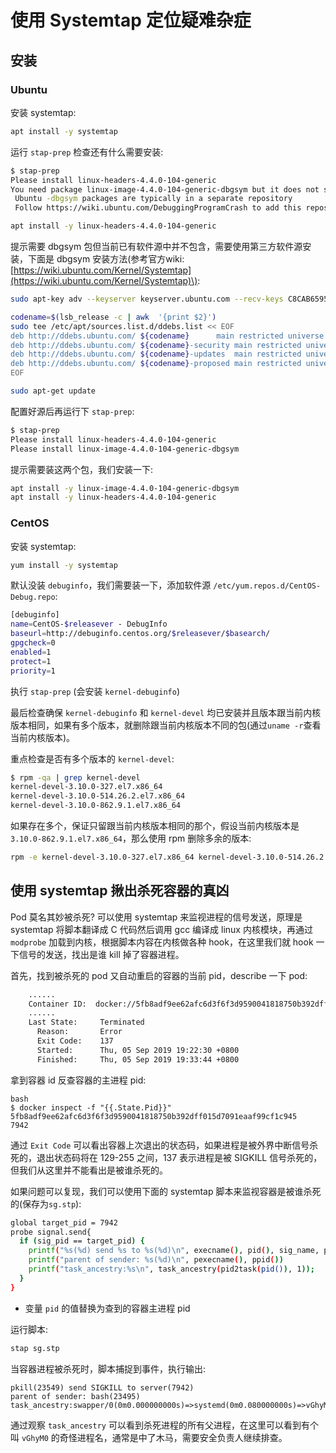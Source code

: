 # 使用 Systemtap 定位疑难杂症

## 安装

### Ubuntu

安装 systemtap:

```bash
apt install -y systemtap
```

运行 `stap-prep` 检查还有什么需要安装:

```bash
$ stap-prep
Please install linux-headers-4.4.0-104-generic
You need package linux-image-4.4.0-104-generic-dbgsym but it does not seem to be available
 Ubuntu -dbgsym packages are typically in a separate repository
 Follow https://wiki.ubuntu.com/DebuggingProgramCrash to add this repository

apt install -y linux-headers-4.4.0-104-generic
```

提示需要 dbgsym 包但当前已有软件源中并不包含，需要使用第三方软件源安装，下面是 dbgsym 安装方法\(参考官方wiki: [https://wiki.ubuntu.com/Kernel/Systemtap](https://wiki.ubuntu.com/Kernel/Systemtap)\):

```bash
sudo apt-key adv --keyserver keyserver.ubuntu.com --recv-keys C8CAB6595FDFF622

codename=$(lsb_release -c | awk  '{print $2}')
sudo tee /etc/apt/sources.list.d/ddebs.list << EOF
deb http://ddebs.ubuntu.com/ ${codename}      main restricted universe multiverse
deb http://ddebs.ubuntu.com/ ${codename}-security main restricted universe multiverse
deb http://ddebs.ubuntu.com/ ${codename}-updates  main restricted universe multiverse
deb http://ddebs.ubuntu.com/ ${codename}-proposed main restricted universe multiverse
EOF

sudo apt-get update
```

配置好源后再运行下 `stap-prep`:

```bash
$ stap-prep
Please install linux-headers-4.4.0-104-generic
Please install linux-image-4.4.0-104-generic-dbgsym
```

提示需要装这两个包，我们安装一下:

```bash
apt install -y linux-image-4.4.0-104-generic-dbgsym
apt install -y linux-headers-4.4.0-104-generic
```

### CentOS

安装 systemtap:

```bash
yum install -y systemtap
```

默认没装 `debuginfo`，我们需要装一下，添加软件源 `/etc/yum.repos.d/CentOS-Debug.repo`:

```bash
[debuginfo]
name=CentOS-$releasever - DebugInfo
baseurl=http://debuginfo.centos.org/$releasever/$basearch/
gpgcheck=0
enabled=1
protect=1
priority=1
```

执行 `stap-prep` \(会安装 `kernel-debuginfo`\)

最后检查确保 `kernel-debuginfo` 和 `kernel-devel` 均已安装并且版本跟当前内核版本相同，如果有多个版本，就删除跟当前内核版本不同的包\(通过`uname -r`查看当前内核版本\)。

重点检查是否有多个版本的 `kernel-devel`:

```bash
$ rpm -qa | grep kernel-devel
kernel-devel-3.10.0-327.el7.x86_64
kernel-devel-3.10.0-514.26.2.el7.x86_64
kernel-devel-3.10.0-862.9.1.el7.x86_64
```

如果存在多个，保证只留跟当前内核版本相同的那个，假设当前内核版本是 `3.10.0-862.9.1.el7.x86_64`，那么使用 rpm 删除多余的版本:

```bash
rpm -e kernel-devel-3.10.0-327.el7.x86_64 kernel-devel-3.10.0-514.26.2.el7.x86_64
```

## 使用 systemtap 揪出杀死容器的真凶

Pod 莫名其妙被杀死? 可以使用 systemtap 来监视进程的信号发送，原理是 systemtap 将脚本翻译成 C 代码然后调用 gcc 编译成 linux 内核模块，再通过 `modprobe` 加载到内核，根据脚本内容在内核做各种 hook，在这里我们就 hook 一下信号的发送，找出是谁 kill 掉了容器进程。

首先，找到被杀死的 pod 又自动重启的容器的当前 pid，describe 一下 pod:

```bash
    ......
    Container ID:  docker://5fb8adf9ee62afc6d3f6f3d9590041818750b392dff015d7091eaaf99cf1c945
    ......
    Last State:     Terminated
      Reason:       Error
      Exit Code:    137
      Started:      Thu, 05 Sep 2019 19:22:30 +0800
      Finished:     Thu, 05 Sep 2019 19:33:44 +0800
```

拿到容器 id 反查容器的主进程 pid:

```
bash
$ docker inspect -f "{{.State.Pid}}" 5fb8adf9ee62afc6d3f6f3d9590041818750b392dff015d7091eaaf99cf1c945
7942
```

通过 `Exit Code` 可以看出容器上次退出的状态码，如果进程是被外界中断信号杀死的，退出状态码将在 129-255 之间，137 表示进程是被 SIGKILL 信号杀死的，但我们从这里并不能看出是被谁杀死的。

如果问题可以复现，我们可以使用下面的 systemtap 脚本来监视容器是被谁杀死的\(保存为`sg.stp`\):

```bash
global target_pid = 7942
probe signal.send{
  if (sig_pid == target_pid) {
    printf("%s(%d) send %s to %s(%d)\n", execname(), pid(), sig_name, pid_name, sig_pid);
    printf("parent of sender: %s(%d)\n", pexecname(), ppid())
    printf("task_ancestry:%s\n", task_ancestry(pid2task(pid()), 1));
  }
}
```

* 变量 `pid` 的值替换为查到的容器主进程 pid

运行脚本:

```bash
stap sg.stp
```


当容器进程被杀死时，脚本捕捉到事件，执行输出:

```text
pkill(23549) send SIGKILL to server(7942)
parent of sender: bash(23495)
task_ancestry:swapper/0(0m0.000000000s)=>systemd(0m0.080000000s)=>vGhyM0(19491m2.579563677s)=>sh(33473m38.074571885s)=>bash(33473m38.077072025s)=>bash(33473m38.081028267s)=>bash(33475m4.817798337s)=>pkill(33475m5.202486630s)
```



通过观察 `task_ancestry` 可以看到杀死进程的所有父进程，在这里可以看到有个叫 `vGhyM0` 的奇怪进程名，通常是中了木马，需要安全负责人继续排查。

